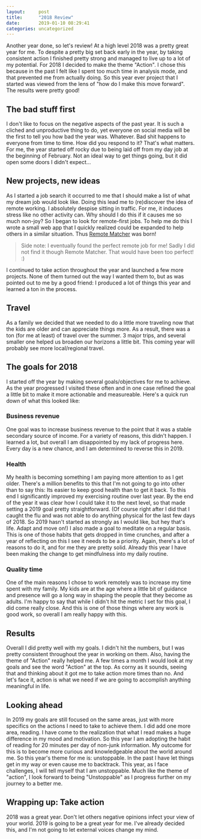 ```yaml
---
layout:     post
title:      "2018 Review"
date:       2019-01-10 08:29:41
categories: uncategorized
---
```

Another year done, so let's review! At a high level 2018 was a pretty great year for me. To despite a pretty big set back early in the year, by taking consistent action I finished pretty strong and managed to live up to a lot of my potential. For 2018 I decided to make the theme "Action". I chose this because in the past I felt like I spent too much time in analysis mode, and that prevented me from actually doing. So this year ever project that I started was viewed from the lens of "how do I make this move forward". The results were pretty good! 

## The bad stuff first

I don't like to focus on the negative aspects of the past year. It is such a cliched and unproductive thing to do, yet everyone on social media will be the first to tell you how bad the year was. Whatever. Bad shit happens to everyone from time to time. How did you respond to it? That's what matters. For me, the year started off rocky due to being laid off from my day job at the beginning of February. Not an ideal way to get things going, but it did open some doors I didn't expect... 

## New projects, new ideas

As I started a job search it occurred to me that I should make a list of what my dream job would look like. Doing this lead me to (re)discover the idea of remote working. I absolutely despise sitting in traffic. For me, it induces stress like no other activity can. Why should I do this if it causes me so much non-joy? So I began to look for remote-first jobs. To help me do this I wrote a small web app that I quickly realized could be expanded to help others in a similar situation. Thus [Remote Matcher](https://remotematcher.com) was born! 

> Side note: I eventually found the perfect remote job for me! Sadly I did not find it though Remote Matcher. That would have been too perfect! :) 

I continued to take action throughout the year and launched a few more projects. None of them turned out the way I wanted them to, but as was pointed out to me by a good friend: I produced a lot of things this year and learned a ton in the process. 

## Travel

As a family we decided that we needed to do a little more traveling now that the kids are older and can appreciate things more. As a result, there was a ton (for me at least) of travel over the summer. 3 major trips, and several smaller one helped us broaden our horizons a little bit. This coming year will probably see more local/regional travel. 

## The goals for 2018

I started off the year by making several goals/objectives for me to achieve. As the year progressed I visited these often and in one case refined the goal a little bit to make it more actionable and measureable. Here's a quick run down of what this looked like: 

### Business revenue

One goal was to increase business revenue to the point that it was a stable secondary source of income. For a variety of reasons, this didn't happen. I learned a lot, but overall I am disappointed by my lack of progress here. Every day is a new chance, and I am determined to reverse this in 2019. 

### Health

My health is becoming something I am paying more attention to as I get older. There's a million benefits to this that I'm not going to go into other than to say this: Its easier to keep good health than to get it back. To this end I significantly improved my exercising routine over last year. By the end of the year it was clear how I could take it to the next level, so that made setting a 2019 goal pretty straightforward. (Of course right after I did that I caught the flu and was not able to do anything physical for the last few days of 2018. So 2019 hasn't started as strongly as I would like, but hey that's life. Adapt and move on!) I also made a goal to meditate on a regular basis. This is one of those habits that gets dropped in time crunches, and after a year of reflecting on this I see it needs to be a priority. Again, there's a lot of reasons to do it, and for me they are pretty solid. Already this year I have been making the change to get mindfulness into my daily routine. 

### Quality time

One of the main reasons I chose to work remotely was to increase my time spent with my family. My kids are at the age where a little bit of guidance and presence will go a long way in shaping the people that they become as adults. I'm happy to say that while I didn't hit the metric I set for this goal, I did come really close. And this is one of those things where any work is good work, so overall I am really happy with this. 

## Results

Overall I did pretty well with my goals. I didn't hit the numbers, but I was pretty consistent throughout the year in working on them. Also, having the theme of "Action" really helped me. A few times a month I would look at my goals and see the word "Action" at the top. As corny as it sounds, seeing that and thinking about it got me to take action more times than no. And let's face it, action is what we need if we are going to accomplish anything meaningful in life. 

## Looking ahead

In 2019 my goals are still focused on the same areas, just with more specifics on the actions I need to take to achieve them. I did add one more area, reading. I have come to the realization that what I read makes a huge difference in my mood and motivation. So this year I am adopting the habit of reading for 20 minutes per day of non-junk information. My outcome for this is to become more curious and knowledgeable about the world around me. So this year's theme for me is: unstoppable. In the past I have let things get in my way or even cause me to backtrack. This year, as I face challenges, I will tell myself that I am unstoppable. Much like the theme of "action", I look forward to being "Unstoppable" as I progress further on my journey to a better me. 

## Wrapping up: Take action

2018 was a great year. Don't let others negative opinions infect your view of your world. 2019 is going to be a great year for me. I've already decided this, and I'm not going to let external voices change my mind.
